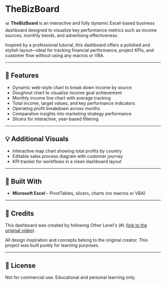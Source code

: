 # TheBizBoard

📊 **TheBizBoard** is an interactive and fully dynamic Excel-based business dashboard designed to visualize key performance metrics such as income sources, monthly trends, and advertising effectiveness.

Inspired by a professional tutorial, this dashboard offers a polished and stylish layout—ideal for tracking financial performance, project KPIs, and customer flow without using any macros or VBA.

---

## 🚀 Features
- Dynamic web-style chart to break down income by source
- Doughnut chart to visualize income goal achievement
- Monthly income line chart with average tracking
- Total income, target values, and key performance indicators
- Operating profit breakdown across months
- Comparative insights into marketing strategy performance
- Slicers for interactive, year-based filtering

---

## 💡 Additional Visuals
- Interactive map chart showing total profits by country
- Editable sales process diagram with customer journey
- KPI tracker for workflows in a clean dashboard layout

---

## 📂 Built With
- **Microsoft Excel** – PivotTables, slicers, charts (no macros or VBA)

---

## 📝 Credits
This dashboard was created by following Other Level's (#) ([link to the original video](https://www.youtube.com/watch?v=z26zbiGJnd4&list=PLq3s2PiPRhR6JZKWek94USTBOkte3Ae75&index=2)). 

All design inspiration and concepts belong to the original creator. This project was built purely for learning purposes.

---

## 📎 License
Not for commercial use. Educational and personal learning only.
